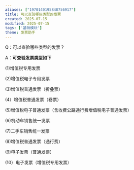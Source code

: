 ```yaml
---
aliases: ["1970140195840756917"]
title: 可以查验哪些类型的发票
created: 2025-07-15
modified: 2025-07-15
tags: ['基础模块']
theme: 发票助手
---
```


Q：可以查验哪些类型的发票？

A：**可查验发票类型如下**

(1)增值税专用发票

(2)增值税电子专用发票

(3)增值税普通发票（折叠票）

(4）增值税普通发票（卷票）

(5)增值税电子普通发票（含收费公路通行费增值税电子普通发票）

(6)机动车销售统一发票

(7)二手车销售统一发票

(8)增值税普通发票（通行费）

(9)电子发票（普通发票）

(10）电子发票（增值税专用发票）